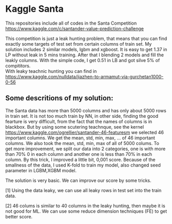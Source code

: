 # Kaggle Santa

This repositories include all of codes in the Santa Competition https://www.kaggle.com/c/santander-value-prediction-challenge

This competition is just a leak hunting problem, that means that you can find exactly some targets of test set from certain columns of train set. 
My solution includes 2 similar models, lgbm and xgboost. It is easy to get 1.37 in LP without leak in 5 mins training. After that I blending 2 models and fill the leakly columns. With the simple code, I get 0.51 in LB and got silve 5% of compititors.  
With leaky teachnic hunting you can find in https://www.kaggle.com/nulldata/jiazhen-to-armamut-via-gurchetan1000-0-56

## Some descritions of my solution:

The Santa data has more than 5000 columns and has only about 5000 rows in train set. It is not too much train by NN, in other side, finding the good fearture is very difficult, from the fact that the names of columns is in blackbox. But by using some scutering teachnque, see the kernel https://www.kaggle.com/ogrellier/santander-46-featuresm we  selected 46 important columns. We get the mean, std, min, max, ... of 46 important columns. We also took the mean, std, min, max of all of 5000 colums. To get more improvement, we split our data into 2 categories,  one is with more than 70% 0 in each column and another one  is less than 70% in each column. By this trick, I improved a little bit, 0,001 score. Because of the smallness of the data, I used K-fold to train my model, also changed seed parameter in LGBM,XGBM model.

The solution is very basic. We can improve our score by some tricks.

 [1] Using the data leaky, we can use all leaky rows in test set  into the train data.
 
 [2] 46 colums is similar to 40 columns in the leaky hunting, then maybe it is not good for ML. We can use some reduce dimension techniques (FE) to get better score. 

